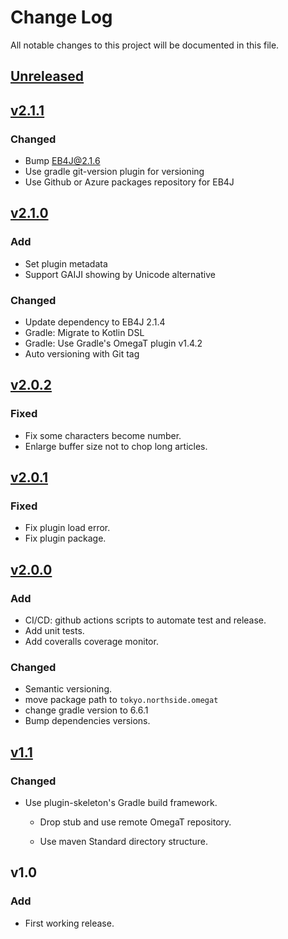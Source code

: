 # Change Log
All notable changes to this project will be documented in this file.

## [Unreleased]

## [v2.1.1]

### Changed

* Bump EB4J@2.1.6
* Use gradle git-version plugin for versioning
* Use Github or Azure packages repository for EB4J

## [v2.1.0]

### Add

* Set plugin metadata
* Support GAIJI showing by Unicode alternative

### Changed

* Update dependency to EB4J 2.1.4
* Gradle: Migrate to Kotlin DSL
* Gradle: Use Gradle's OmegaT plugin v1.4.2
* Auto versioning with Git tag

## [v2.0.2]

### Fixed

* Fix some characters become number.
* Enlarge buffer size not to chop long articles.


## [v2.0.1]

### Fixed

* Fix plugin load error.
* Fix plugin package.


## [v2.0.0]

### Add

* CI/CD: github actions scripts to automate test and release.
* Add unit tests.
* Add coveralls coverage monitor.

### Changed

* Semantic versioning.
* move package path to `tokyo.northside.omegat`
* change gradle version to 6.6.1
* Bump dependencies versions.


## [v1.1]
### Changed
- Use plugin-skeleton's Gradle build framework.

  - Drop stub and use remote OmegaT repository.

  - Use maven Standard directory structure.
  
## v1.0

### Add
- First working release.

[Unreleased]: https://github.com/miurahr/omegat-plugin-epwing/compare/v2.1.1...HEAD
[v2.1.1]: https://github.com/miurahr/omegat-plugin-epwing/compare/v2.1.0...v2.1.1
[v2.1.0]: https://github.com/miurahr/omegat-plugin-epwing/compare/v2.0.2...v2.1.0
[v2.0.2]: https://github.com/miurahr/omegat-plugin-epwing/compare/v2.0.1...v2.0.2
[v2.0.1]: https://github.com/miurahr/omegat-plugin-epwing/compare/v2.0.0...v2.0.1
[v2.0.0]: https://github.com/miurahr/omegat-plugin-epwing/compare/v1.1...v2.0.0
[v1.1]: https://github.com/miurahr/omegat-plugin-epwing/compare/v1.0...v1.1
